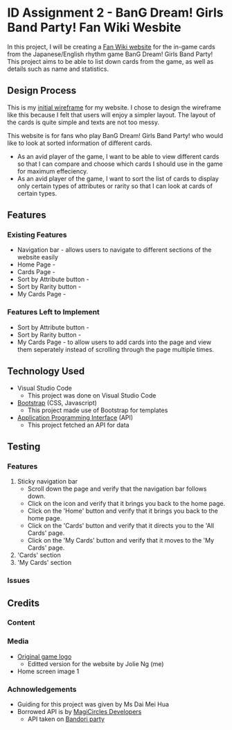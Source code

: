 # ID Assignment 2 - BanG Dream! Girls Band Party! Fan Wiki Wesbite
In this project, I will be creating a [Fan Wiki website](https://joliehehehe.github.io/ID-Assignment-2/) for the in-game cards from the Japanese/English rhythm game BanG Dream! Girls Band Party! This project aims to be able to list down cards from the game, as well as details such as name and statistics.

## Design Process
This is my [initial wireframe](https://xd.adobe.com/view/d8b30417-4128-4c38-9eee-e847f0a020a9-8de0/) for my website. I chose to design the wireframe like this because I felt that users will enjoy a simpler layout. The layout of the cards is quite simple and texts are not too messy.

This website is for fans who play BanG Dream! Girls Band Party! who would like to look at sorted information of different cards.

- As an avid player of the game, I want to be able to view different cards so that I can compare and choose which cards I should use in the game for maximum effeciency.
- As an avid player of the game, I want to sort the list of cards to display only certain types of attributes or rarity so that I can look at cards of certain types.

## Features
### Existing Features
- Navigation bar - allows users to navigate to different sections of the website easily
- Home Page - 
- Cards Page - 
- Sort by Attribute button - 
- Sort by Rarity button - 
- My Cards Page - 

### Features Left to Implement
- Sort by Attribute button -
- Sort by Rarity button - 
- My Cards Page - to allow users to add cards into the page and view them seperately instead of scrolling through the page multiple times.

## Technology Used
- Visual Studio Code
    - This project was done on Visual Studio Code
- [Bootstrap](https://getbootstrap.com/) (CSS, Javascript)
    - This project made use of Bootstrap for templates
- [Application Programming Interface](https://bandori.party/wiki/BanG%20Dream!%20Girls%20Band%20API) (API)
    - This project fetched an API for data

## Testing
### Features
1. Sticky navigation bar
    - Scroll down the page and verify that the navigation bar follows down.
    - Click on the icon and verify that it brings you back to the home page.
    - Click on the 'Home' button and verify that it brings you back to the home page.
    - Click on the 'Cards' button and verify that it directs you to the 'All Cards' page.
    - Click on the 'My Cards' button and verify that it moves to the 'My Cards' page.
2. 'Cards' section
3. 'My Cards' section

### Issues

## Credits
### Content

### Media
- [Original game logo](https://bang-dream-gbp-en.bushiroad.com/wordpress/wp-content/themes/bang-dream_gbp/assets/images/sp/index/logo.png)
    - Editted version for the website by Jolie Ng (me)
- Home screen image 1

### Achnowledgements
- Guiding for this project was given by Ms Dai Mei Hua
- Borrowed API is by [MagiCircles Developers](https://twitter.com/magicircles_dev)
    - API taken on [Bandori party](https://bandori.party/wiki/BanG%20Dream!%20Girls%20Band%20API)
